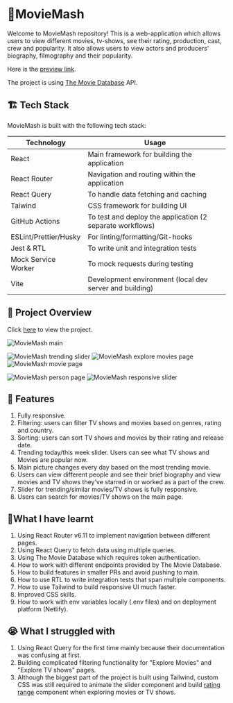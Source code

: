 # 🍿MovieMash

Welcome to MovieMash repository! This is a web-application which allows users to view different movies, tv-shows, see their rating, production, cast, crew and popularity.
It also allows users to view actors and producers' biography, filmography and their popularity.

Here is the [preview link](https://startling-travesseiro-2774de.netlify.app/).

The project is using [The Movie Database](https://developer.themoviedb.org) API.

## 🏗️ Tech Stack

MovieMash is built with the following tech stack:

| Technology            | Usage                                                     |
| --------------------- | --------------------------------------------------------- |
| React                 | Main framework for building the application               |
| React Router          | Navigation and routing within the application             |
| React Query           | To handle data fetching and caching                       |
| Taiwind               | CSS framework for building UI                             |
| GitHub Actions        | To test and deploy the application (2 separate workflows) |
| ESLint/Prettier/Husky | For linting/formatting/Git-hooks                          |
| Jest & RTL            | To write unit and integration tests                       |
| Mock Service Worker   | To mock requests during testing                           |
| Vite                  | Development environment (local dev server and building)   |

## 👀 Project Overview

Click [here](https://startling-travesseiro-2774de.netlify.app/) to view the project.

![MovieMash main](https://i.ibb.co/SdXHdr6/image.png)

![MovieMash trending slider](https://i.ibb.co/3M9StCp/image.png)
![MovieMash explore movies page](https://i.ibb.co/qCT4bsp/image.png)
![MovieMash movie page](https://i.ibb.co/c19kS7Z/image.png)

![MovieMash person page](https://i.ibb.co/Q9wKxP9/image.png)
![MovieMash responsive slider](https://i.ibb.co/X44Mnpz/image.png)

## 🎥 Features

1. Fully responsive.
2. Filtering: users can filter TV shows and movies based on genres, rating and country.
3. Sorting: users can sort TV shows and movies by their rating and release date.
4. Trending today/this week slider. Users can see what TV shows and Movies are popular now.
5. Main picture changes every day based on the most trending movie.
6. Users can view different people and see their brief biography and view movies and TV shows they've starred in or worked as a part of the crew.
7. Slider for trending/similar movies/TV shows is fully responsive.
8. Users can search for movies/TV shows on the main page.

## 📖What I have learnt

1. Using React Router v6.11 to implement navigation between different pages.
2. Using React Query to fetch data using multiple queries.
3. Using The Movie Database which requires token authentication.
4. How to work with different endpoints provided by The Movie Database.
5. How to build features in smaller PRs and avoid pushing to main.
6. How to use RTL to write integration tests that span multiple components.
7. How to use Tailwind to build responsive UI much faster.
8. Improved CSS skills.
9. How to work with env variables locally (.env files) and on deployment platform (Netlify).

## 😭 What I struggled with

1. Using React Query for the first time mainly because their documentation was confusing at first.
2. Building complicated filtering functionality for "Explore Movies" and "Explore TV shows" pages.
3. Although the biggest part of the project is built using Tailwind, custom CSS was still required to animate the slider component and build [rating range](https://i.ibb.co/W6bTXGW/image.png) component when exploring movies or TV shows.

